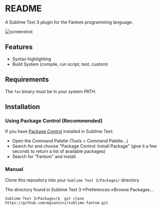 # README

A Sublime Text 3 plugin for the Fantom programming language.

![screenshot][screenshot]

## Features

* Syntax highlighting
* Build System (compile, run script, test, custom)

## Requirements

The `fan` binary must be in your system PATH.

## Installation

### Using Package Control (Recommended)

If you have [Package Control](http://wbond.net/sublime_packages/package_control/installation) installed in Sublime Text:

- Open the Command Palette (Tools > Command Palette…)
- Search for and choose "Package Control: Install Package" (give it a few seconds to return a list of available packages)
- Search for "Fantom" and install.

### Manual

Clone this repository into your `Sublime Text 3/Packages/` directory

The directory found in Sublime Text 3->Preferences->Browse Packages...

```shell
Sublime Text 3/Packages/$  git clone https://github.com/mgiannini/sublime-fantom.git
```


[screenshot]: screenshot.png
